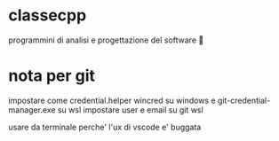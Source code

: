 # classecpp
programmini di analisi e progettazione del software 🌸


# nota per git
impostare come credential.helper wincred su windows e git-credential-manager.exe su wsl
impostare user e email su git wsl

usare da terminale perche' l'ux di vscode e' buggata
